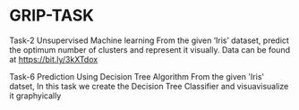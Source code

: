# GRIP-TASK
Task-2 Unsupervised Machine learning
From the given ‘Iris’ dataset, predict the optimum number of clusters
and represent it visually.
Data can be found at https://bit.ly/3kXTdox

Task-6 Prediction Using Decision Tree Algorithm
From the given 'Iris' datset, In this task we create the Decision Tree
Classifier and visuavisualize it graphyically

